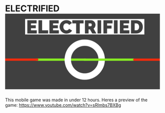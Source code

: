 # ELECTRIFIED ![](Builds/featurelogo.png)

This mobile game was made in under 12 hours.
Heres a preview of the game:
https://www.youtube.com/watch?v=sRlmbs7BXBg
